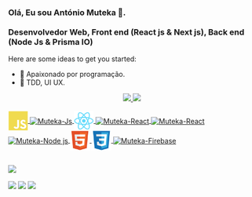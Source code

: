 ### Olá, Eu sou António Muteka 👋.<br/> <br/> Desenvolvedor Web, Front end (React js & Next js), Back end (Node Js & Prisma IO)

  
Here are some ideas to get you started:

- 🔭  Apaixonado por programação.
- 🌱  TDD, UI UX.

 
 <a href="https://ignite-lab.rocketseat.com.br/ticket/green/Antoniopedromuteka/share"></a>
 <div align="center">
  <a href="https://github.com/Antoniopedromuteka">
  <img height="180em" src="https://github-readme-stats.vercel.app/api?username=Antoniopedromuteka&show_icons=true&theme=cobalt&include_all_commits=true&count_private=false"/>
  <img height="180em" src="https://github-readme-stats.vercel.app/api/top-langs/?username=Antoniopedromuteka&layout=compact&langs_count=7&theme=cobalt"/>
</div>

  
<div style="display: inline_block"><br>
  <img align="center" alt="Muteka-Js" height="40" width="40" src="https://raw.githubusercontent.com/devicons/devicon/master/icons/javascript/javascript-plain.svg">
   <img align="center" alt="Muteka-Js" height="40" width="40" src="https://upload.wikimedia.org/wikipedia/commons/4/4c/Typescript_logo_2020.svg">
  <img align="center" alt="Muteka-React" height="40" width="40" src="https://raw.githubusercontent.com/devicons/devicon/master/icons/react/react-original.svg">
    <img align="center" alt="Muteka-React" height="40" width="40" src="https://vasterra.com/blog/wp-content/uploads/2021/08/Tailwind-img.png">
    <img align="center" alt="Muteka-React" height="40" width="40" src="https://www.drupal.org/files/project-images/nextjs-icon-dark-background.png">
  <img align="center" alt="Muteka-Node js" height="40" width="40" src="https://nodejs.org/static/images/logo-hexagon-card.png" />
  
 
  <img align="center" alt="Muteka-HTML" height="40" width="40" src="https://raw.githubusercontent.com/devicons/devicon/master/icons/html5/html5-original.svg">
  <img align="center" alt="Muteka-CSS" height="40" width="40" src="https://raw.githubusercontent.com/devicons/devicon/master/icons/css3/css3-original.svg">
  <img align="center" alt="Muteka-Firebase" height="40" width="40" src="https://firebase.google.com/static/images/brand-guidelines/logo-logomark.png">
  
  


  </div>
  
   
##

<div> 
 
  <a href="https://instagram.com/pedromuteka6" target="_blank"><img src="https://img.shields.io/badge/-Instagram-%23E4405F?style=for-the-badge&logo=instagram&logoColor=white" target="_blank"></a>
  
 <a href="https://discord.gg/#1666" target="_blank"><img src="https://img.shields.io/badge/Discord-7289DA?style=for-the-badge&logo=discord&logoColor=white" target="_blank"></a> 
  <a href = "mailto:antoniomuteka2004@gmail.com"><img src="https://img.shields.io/badge/-Gmail-%23333?style=for-the-badge&logo=gmail&logoColor=white" target="_blank"></a>
  <a href="https://www.linkedin.com/in/ant%C3%B3nio-muteka-54843a229/" target="_blank"><img src="https://img.shields.io/badge/-LinkedIn-%230077B5?style=for-the-badge&logo=linkedin&logoColor=white" target="_blank"></a> 
  
</div>

  
  
